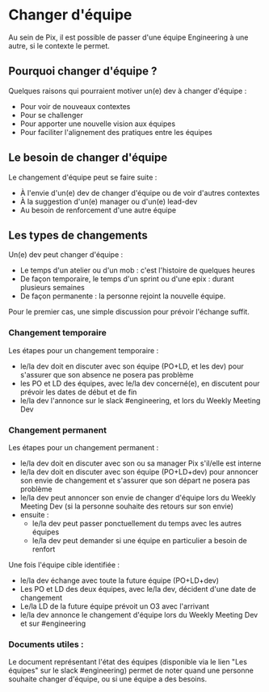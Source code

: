 # Changer d'équipe

Au sein de Pix, il est possible de passer d'une équipe Engineering à une autre, si le contexte le permet.

## Pourquoi changer d'équipe ?
Quelques raisons qui pourraient motiver un(e) dev à changer d'équipe :
* Pour voir de nouveaux contextes
* Pour se challenger
* Pour apporter une nouvelle vision aux équipes
* Pour faciliter l'alignement des pratiques entre les équipes

## Le besoin de changer d'équipe

Le changement d'équipe peut se faire suite :
* À l'envie d'un(e) dev de changer d'équipe ou de voir d'autres contextes
* À la suggestion d'un(e) manager ou d'un(e) lead-dev
* Au besoin de renforcement d'une autre équipe

## Les types de changements

Un(e) dev peut changer d'équipe :
* Le temps d'un atelier ou d'un mob : c'est l'histoire de quelques heures
* De façon temporaire, le temps d'un sprint ou d'une epix : durant plusieurs semaines
* De façon permanente : la personne rejoint la nouvelle équipe.

Pour le premier cas, une simple discussion pour prévoir l'échange suffit.


### Changement temporaire

Les étapes pour un changement temporaire :
* le/la dev doit en discuter avec son équipe (PO+LD, et les dev) pour s'assurer que son absence ne posera pas problème
* les PO et LD des équipes, avec le/la dev concerné(e), en discutent pour prévoir les dates de début et de fin
* le/la dev l'annonce sur le slack #engineering, et lors du Weekly Meeting Dev

### Changement permanent

Les étapes pour un changement permanent :
* le/la dev doit en discuter avec son ou sa manager Pix s'il/elle est interne
* le/la dev doit en discuter avec son équipe (PO+LD+dev) pour annoncer son envie de changement et s'assurer que son départ ne posera pas problème
* le/la dev peut annoncer son envie de changer d'équipe lors du Weekly Meeting Dev (si la personne souhaite des retours sur son envie)
* ensuite : 
  * le/la dev peut passer ponctuellement du temps avec les autres équipes
  * le/la dev peut demander si une équipe en particulier a besoin de renfort

Une fois l'équipe cible identifiée :
* le/la dev échange avec toute la future équipe (PO+LD+dev)
* Les PO et LD des deux équipes, avec le/la dev, décident d'une date de changement
* Le/la LD de la future équipe prévoit un O3 avec l'arrivant
* le/la dev annonce le changement d'équipe lors du Weekly Meeting Dev et sur #engineering

### Documents utiles :

Le document représentant l'état des équipes (disponible via le lien "Les équipes" sur le slack #engineering) permet de noter quand une personne souhaite changer d'équipe, ou si une équipe a des besoins.
